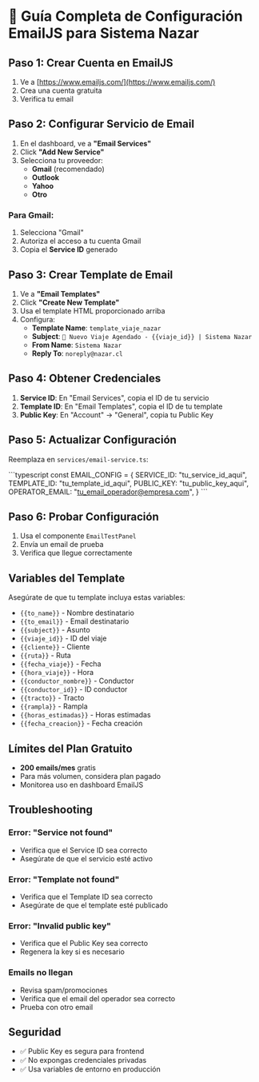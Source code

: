 # 📧 Guía Completa de Configuración EmailJS para Sistema Nazar

## Paso 1: Crear Cuenta en EmailJS

1. Ve a [https://www.emailjs.com/](https://www.emailjs.com/)
2. Crea una cuenta gratuita
3. Verifica tu email

## Paso 2: Configurar Servicio de Email

1. En el dashboard, ve a **"Email Services"**
2. Click **"Add New Service"**
3. Selecciona tu proveedor:
   - **Gmail** (recomendado)
   - **Outlook**
   - **Yahoo**
   - **Otro**

### Para Gmail:
1. Selecciona "Gmail"
2. Autoriza el acceso a tu cuenta Gmail
3. Copia el **Service ID** generado

## Paso 3: Crear Template de Email

1. Ve a **"Email Templates"**
2. Click **"Create New Template"**
3. Usa el template HTML proporcionado arriba
4. Configura:
   - **Template Name**: `template_viaje_nazar`
   - **Subject**: `🚛 Nuevo Viaje Agendado - {{viaje_id}} | Sistema Nazar`
   - **From Name**: `Sistema Nazar`
   - **Reply To**: `noreply@nazar.cl`

## Paso 4: Obtener Credenciales

1. **Service ID**: En "Email Services", copia el ID de tu servicio
2. **Template ID**: En "Email Templates", copia el ID de tu template
3. **Public Key**: En "Account" → "General", copia tu Public Key

## Paso 5: Actualizar Configuración

Reemplaza en `services/email-service.ts`:

\`\`\`typescript
const EMAIL_CONFIG = {
  SERVICE_ID: "tu_service_id_aqui",
  TEMPLATE_ID: "tu_template_id_aqui", 
  PUBLIC_KEY: "tu_public_key_aqui",
  OPERATOR_EMAIL: "tu_email_operador@empresa.com",
}
\`\`\`

## Paso 6: Probar Configuración

1. Usa el componente `EmailTestPanel` 
2. Envía un email de prueba
3. Verifica que llegue correctamente

## Variables del Template

Asegúrate de que tu template incluya estas variables:

- `{{to_name}}` - Nombre destinatario
- `{{to_email}}` - Email destinatario  
- `{{subject}}` - Asunto
- `{{viaje_id}}` - ID del viaje
- `{{cliente}}` - Cliente
- `{{ruta}}` - Ruta
- `{{fecha_viaje}}` - Fecha
- `{{hora_viaje}}` - Hora
- `{{conductor_nombre}}` - Conductor
- `{{conductor_id}}` - ID conductor
- `{{tracto}}` - Tracto
- `{{rampla}}` - Rampla
- `{{horas_estimadas}}` - Horas estimadas
- `{{fecha_creacion}}` - Fecha creación

## Límites del Plan Gratuito

- **200 emails/mes** gratis
- Para más volumen, considera plan pagado
- Monitorea uso en dashboard EmailJS

## Troubleshooting

### Error: "Service not found"
- Verifica que el Service ID sea correcto
- Asegúrate de que el servicio esté activo

### Error: "Template not found"  
- Verifica que el Template ID sea correcto
- Asegúrate de que el template esté publicado

### Error: "Invalid public key"
- Verifica que el Public Key sea correcto
- Regenera la key si es necesario

### Emails no llegan
- Revisa spam/promociones
- Verifica que el email del operador sea correcto
- Prueba con otro email

## Seguridad

- ✅ Public Key es segura para frontend
- ✅ No expongas credenciales privadas
- ✅ Usa variables de entorno en producción
